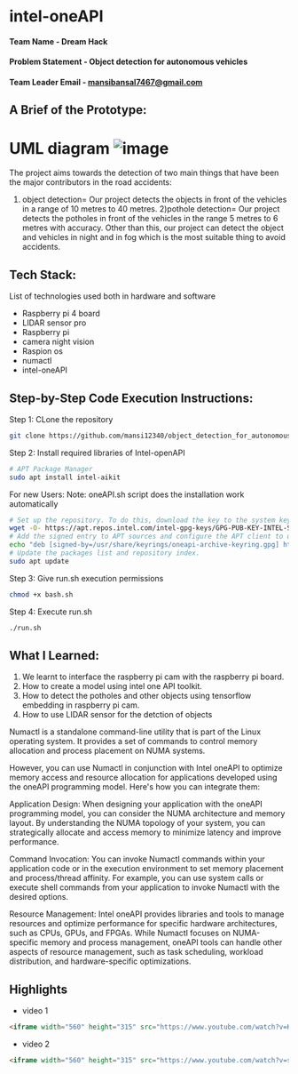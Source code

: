 # intel-oneAPI

#### Team Name - Dream Hack
#### Problem Statement - Object detection for autonomous vehicles
#### Team Leader Email - mansibansal7467@gmail.com

## A Brief of the Prototype:
# UML diagram ![image](https://github.com/mansi12340/object_detection_for_autonomous_vehicles_oneAPI/blob/main/Flowchart.png)
  The project aims towards the detection of two main things that have been the major contributors in the road accidents:
  1) object detection= Our project detects the objects in front of the vehicles in a range of 10 metres to 40 metres.
  2)pothole detection= Our project detects the potholes in front of the vehicles in the range 5 metres to 6 metres with accuracy.
  Other than this, our project can detect the object and vehicles in night and in fog which is the most suitable thing to avoid accidents. 
  
## Tech Stack: 
List of technologies used both in hardware and software
* Raspberry pi 4 board
* LIDAR sensor pro
* Raspberry pi
* camera night vision
* Raspion os
* numactl
* intel-oneAPI
   
## Step-by-Step Code Execution Instructions:
Step 1: CLone the repository
```bash
git clone https://github.com/mansi12340/object_detection_for_autonomous_vehicles_oneAPI object_detection && cd object_detection
```

Step 2: Install required libraries of Intel-openAPI
```bash
# APT Package Manager
sudo apt install intel-aikit
```
For new Users: 
Note: oneAPI.sh script does the installation work automatically
```bash
# Set up the repository. To do this, download the key to the system keyring:
wget -O- https://apt.repos.intel.com/intel-gpg-keys/GPG-PUB-KEY-INTEL-SW-PRODUCTS.PUB \ gpg --dearmor | sudo tee /usr/share/keyrings/oneapi-archive-keyring.gpg > /dev/null
# Add the signed entry to APT sources and configure the APT client to use the Intel repository:
echo "deb [signed-by=/usr/share/keyrings/oneapi-archive-keyring.gpg] https://apt.repos.intel.com/oneapi all main" | sudo tee /etc/apt/sources.list.d/oneAPI.list
# Update the packages list and repository index.
sudo apt update
```
Step 3: Give run.sh execution permissions
```bash
chmod +x bash.sh
```
Step 4: Execute run.sh
```bash
./run.sh
```

## What I Learned:
  1) We learnt to interface the raspberry pi cam with the raspberry pi board.
  2) How to create a model using intel one API toolkit.
  3) How to detect the potholes and other objects using tensorflow embedding in raspberry pi cam.
  4) How to use LIDAR sensor for the detction of objects

Numactl is a standalone command-line utility that is part of the Linux operating system. It provides a set of commands to control memory allocation and process placement on NUMA systems.

However, you can use Numactl in conjunction with Intel oneAPI to optimize memory access and resource allocation for applications developed using the oneAPI programming model. Here's how you can integrate them:

Application Design: When designing your application with the oneAPI programming model, you can consider the NUMA architecture and memory layout. By understanding the NUMA topology of your system, you can strategically allocate and access memory to minimize latency and improve performance.

Command Invocation: You can invoke Numactl commands within your application code or in the execution environment to set memory placement and process/thread affinity. For example, you can use system calls or execute shell commands from your application to invoke Numactl with the desired options.

Resource Management: Intel oneAPI provides libraries and tools to manage resources and optimize performance for specific hardware architectures, such as CPUs, GPUs, and FPGAs. While Numactl focuses on NUMA-specific memory and process management, oneAPI tools can handle other aspects of resource management, such as task scheduling, workload distribution, and hardware-specific optimizations.

## Highlights
* video 1
```html
<iframe width="560" height="315" src="https://www.youtube.com/watch?v=Kj6hxT09CPg" frameborder="0" allow="autoplay; encrypted-media" allowfullscreen></iframe>
```
* video 2
```html
<iframe width="560" height="315" src="https://www.youtube.com/watch?v=s-9vVI95zn8" frameborder="0" allow="autoplay; encrypted-media" allowfullscreen></iframe>
```